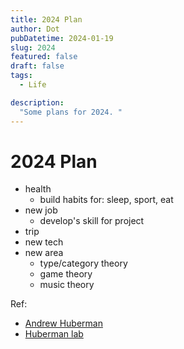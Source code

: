 ```yaml
---
title: 2024 Plan
author: Dot
pubDatetime: 2024-01-19
slug: 2024
featured: false
draft: false
tags:
  - Life

description:
  "Some plans for 2024. "
---
```


 # 2024 Plan
- health
  - build habits for: sleep, sport, eat
- new job
  - develop's skill for project
- trip
- new tech
- new area
  - type/category theory
  - game theory
  - music theory

Ref:
- [Andrew Huberman](https://podcastdisclosed.com/author/huberman-lab-andrew-huberman/)
- [Huberman lab](https://www.hubermanlab.com/topics)